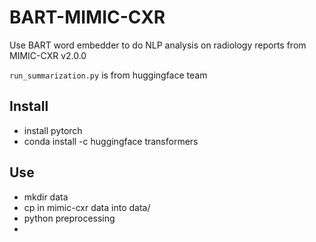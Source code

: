 # BART-MIMIC-CXR

Use BART word embedder to do NLP analysis on radiology reports from MIMIC-CXR v2.0.0

`run_summarization.py` is from huggingface team

## Install
 - install pytorch
 - conda install -c huggingface transformers

## Use
 - mkdir data
 - cp in mimic-cxr data into data/
 - python preprocessing
 - 
